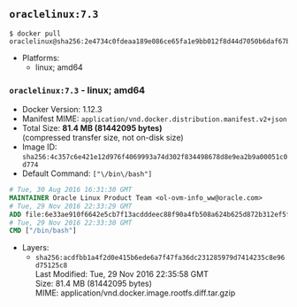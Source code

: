 ## `oraclelinux:7.3`

```console
$ docker pull oraclelinux@sha256:2e4734c0fdeaa189e086ce65fa1e9bb012f8d44d7050b6daf67bc41afdee6334
```

-	Platforms:
	-	linux; amd64

### `oraclelinux:7.3` - linux; amd64

-	Docker Version: 1.12.3
-	Manifest MIME: `application/vnd.docker.distribution.manifest.v2+json`
-	Total Size: **81.4 MB (81442095 bytes)**  
	(compressed transfer size, not on-disk size)
-	Image ID: `sha256:4c357c6e421e12d976f4069993a74d302f834498678d8e9ea2b9a00051c0d774`
-	Default Command: `["\/bin\/bash"]`

```dockerfile
# Tue, 30 Aug 2016 16:31:30 GMT
MAINTAINER Oracle Linux Product Team <ol-ovm-info_ww@oracle.com>
# Tue, 29 Nov 2016 22:33:29 GMT
ADD file:6e33ae910f6642e5cb7f13acdddeec88f90a4fb508a624b625d872b312ef5feb in / 
# Tue, 29 Nov 2016 22:33:30 GMT
CMD ["/bin/bash"]
```

-	Layers:
	-	`sha256:acdfbb1a4f2d0e415b6ede6a7f47fa36dc231285979d7414235c8e96d75125c8`  
		Last Modified: Tue, 29 Nov 2016 22:35:58 GMT  
		Size: 81.4 MB (81442095 bytes)  
		MIME: application/vnd.docker.image.rootfs.diff.tar.gzip
